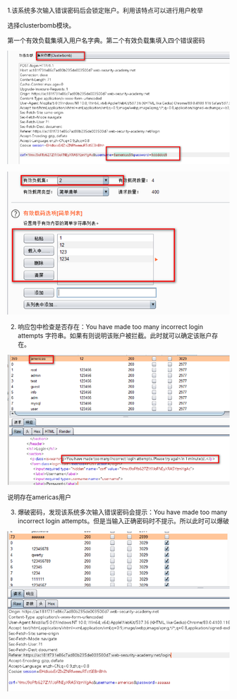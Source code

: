 1.该系统多次输入错误密码后会锁定账户。利用该特点可以进行用户枚举

选择clusterbomb模块。

第一个有效负载集填入用户名字典。第二个有效负载集填入四个错误密码

![](images/B309BB7FF0F14F949DD7EFB6825E0CC2clipboard.png)



![](images/24DD4D081B89475FBCC663C63E7BFBE7clipboard.png)



2. 响应包中检查是否存在：You have made too many incorrect login attempts 字符串。如果有则说明该账户被拦截。此时就可以确定该账户存在。

![](images/A7E45083A8A04E07864940B37DAEF777clipboard.png)

说明存在americas用户



3. 爆破密码，发现该系统多次输入错误密码会提示：You have made too many incorrect login attempts。但是当输入正确密码时不提示。所以此时可以爆破

![](images/D707CF05EF864C27949BE179950EE839clipboard.png)

